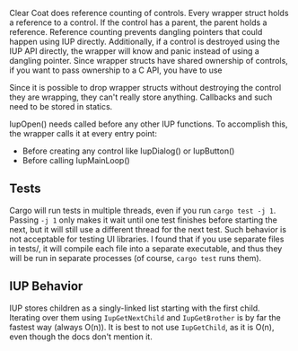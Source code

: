 
Clear Coat does reference counting of controls. Every wrapper struct holds a reference to a control. If the control has a parent, the parent holds a reference. Reference counting prevents dangling pointers that could happen using IUP directly. Additionally, if a control is destroyed using the IUP API directly, the wrapper will know and panic instead of using a dangling pointer. Since wrapper structs have shared ownership of controls, if you want to pass ownership to a C API, you have to use

Since it is possible to drop wrapper structs without destroying the control they are wrapping, they can't really store anything. Callbacks and such need to be stored in statics.

IupOpen() needs called before any other IUP functions. To accomplish this, the wrapper calls it at every entry point:

- Before creating any control like IupDialog() or IupButton()
- Before calling IupMainLoop()

## Tests

Cargo will run tests in multiple threads, even if you run `cargo test -j 1`. Passing `-j 1` only makes it wait until one test finishes before starting the next, but it will still use a different thread for the next test. Such behavior is not acceptable for testing UI libraries. I found that if you use separate files in tests/, it will compile each file into a separate executable, and thus they will be run in separate processes (of course, `cargo test` runs them).

## IUP Behavior

IUP stores children as a singly-linked list starting with the first child. Iterating over them using `IupGetNextChild` and `IupGetBrother` is by far the fastest way (always O(n)). It is best to not use `IupGetChild`, as it is O(n), even though the docs don't mention it.
